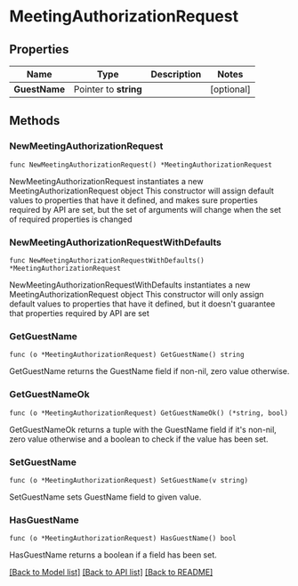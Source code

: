 # MeetingAuthorizationRequest

## Properties

Name | Type | Description | Notes
------------ | ------------- | ------------- | -------------
**GuestName** | Pointer to **string** |  | [optional]

## Methods

### NewMeetingAuthorizationRequest

`func NewMeetingAuthorizationRequest() *MeetingAuthorizationRequest`

NewMeetingAuthorizationRequest instantiates a new MeetingAuthorizationRequest object
This constructor will assign default values to properties that have it defined,
and makes sure properties required by API are set, but the set of arguments
will change when the set of required properties is changed

### NewMeetingAuthorizationRequestWithDefaults

`func NewMeetingAuthorizationRequestWithDefaults() *MeetingAuthorizationRequest`

NewMeetingAuthorizationRequestWithDefaults instantiates a new MeetingAuthorizationRequest object
This constructor will only assign default values to properties that have it defined,
but it doesn't guarantee that properties required by API are set

### GetGuestName

`func (o *MeetingAuthorizationRequest) GetGuestName() string`

GetGuestName returns the GuestName field if non-nil, zero value otherwise.

### GetGuestNameOk

`func (o *MeetingAuthorizationRequest) GetGuestNameOk() (*string, bool)`

GetGuestNameOk returns a tuple with the GuestName field if it's non-nil, zero value otherwise
and a boolean to check if the value has been set.

### SetGuestName

`func (o *MeetingAuthorizationRequest) SetGuestName(v string)`

SetGuestName sets GuestName field to given value.

### HasGuestName

`func (o *MeetingAuthorizationRequest) HasGuestName() bool`

HasGuestName returns a boolean if a field has been set.

[[Back to Model list]](../README.md#documentation-for-models) [[Back to API list]](../README.md#documentation-for-api-endpoints) [[Back to README]](../README.md)
